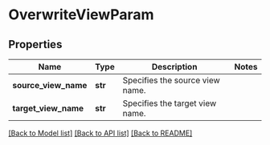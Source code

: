 # OverwriteViewParam

## Properties
Name | Type | Description | Notes
------------ | ------------- | ------------- | -------------
**source_view_name** | **str** | Specifies the source view name. | 
**target_view_name** | **str** | Specifies the target view name. | 

[[Back to Model list]](../README.md#documentation-for-models) [[Back to API list]](../README.md#documentation-for-api-endpoints) [[Back to README]](../README.md)


